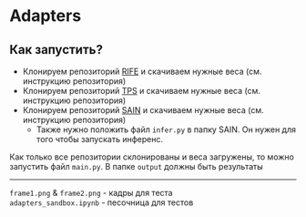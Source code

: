 # Adapters

## Как запустить?
- Клонируем репозиторий [RIFE](https://github.com/hzwer/ECCV2022-RIFE) и скачиваем нужные веса (см. инструкцию репозитория)
- Клонируем репозиторий [TPS](https://github.com/tian-one/tps-inbetween) и скачиваем нужные веса (см. инструкцию репозитория)
- Клонируем репозиторий [SAIN](https://github.com/none-master/SAIN) и скачиваем нужные веса (см. инструкцию репозитория)
  - Также нужно положить файл `infer.py` в папку SAIN. Он нужен для того чтобы запускать инференс.

Как только все репозитории склонированы и веса загружены, то можно запустить файл `main.py`. В папке `output` должны быть результаты

---
`frame1.png` & `frame2.png` - кадры для теста  
`adapters_sandbox.ipynb` - песочница для тестов
